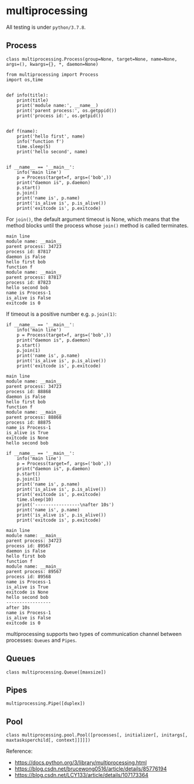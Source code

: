 # multiprocessing

All testing is under `python/3.7.8`.

## Process

```
class multiprocessing.Process(group=None, target=None, name=None, args=(), kwargs={}, *, daemon=None)
```

```
from multiprocessing import Process
import os,time


def info(title):
    print(title)
    print('module name:', __name__)
    print('parent process:', os.getppid())
    print('process id:', os.getpid())


def f(name):
    print('hello first', name)
    info('function f')
    time.sleep(5)
    print('hello second', name)


if __name__ == '__main__':
    info('main line')
    p = Process(target=f, args=('bob',))
    print("daemon is", p.daemon)
    p.start()
    p.join()
    print('name is', p.name)
    print('is_alive is', p.is_alive())
    print('exitcode is', p.exitcode)
```
For `join()`, the default argument timeout is None, which means that the method blocks until the process whose `join()` method is called terminates. 

```
main line
module name: __main__
parent process: 34723
process id: 87817
daemon is False
hello first bob
function f
module name: __main__
parent process: 87817
process id: 87823
hello second bob
name is Process-1
is_alive is False
exitcode is 0
```
If timeout is a positive number e.g. `p.join(1)`:
```
if __name__ == '__main__':
    info('main line')
    p = Process(target=f, args=('bob',))
    print("daemon is", p.daemon)
    p.start()
    p.join(1)
    print('name is', p.name)
    print('is_alive is', p.is_alive())
    print('exitcode is', p.exitcode)
```

```
main line
module name: __main__
parent process: 34723
process id: 88868
daemon is False
hello first bob
function f
module name: __main__
parent process: 88868
process id: 88875
name is Process-1
is_alive is True
exitcode is None
hello second bob
```
```
if __name__ == '__main__':
    info('main line')
    p = Process(target=f, args=('bob',))
    print("daemon is", p.daemon)
    p.start()
    p.join(1)
    print('name is', p.name)
    print('is_alive is', p.is_alive())
    print('exitcode is', p.exitcode)
    time.sleep(10)
    print('-----------------\nafter 10s')
    print('name is', p.name)
    print('is_alive is', p.is_alive())
    print('exitcode is', p.exitcode)
```
```
main line
module name: __main__
parent process: 34723
process id: 89567
daemon is False
hello first bob
function f
module name: __main__
parent process: 89567
process id: 89568
name is Process-1
is_alive is True
exitcode is None
hello second bob
-----------------
after 10s
name is Process-1
is_alive is False
exitcode is 0
```
multiprocessing supports two types of communication channel between processes: `Queues` and `Pipes`.

## Queues
```
class multiprocessing.Queue([maxsize])
```


## Pipes
```
multiprocessing.Pipe([duplex])
```

## Pool
```
class multiprocessing.pool.Pool([processes[, initializer[, initargs[, maxtasksperchild[, context]]]]])
```

Reference:
- https://docs.python.org/3/library/multiprocessing.html
- https://blog.csdn.net/brucewong0516/article/details/85776194
- https://blog.csdn.net/LCY133/article/details/107173364

